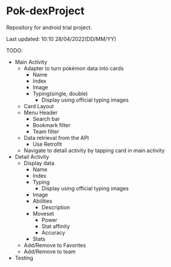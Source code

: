 # Pok-dexProject
Repository for android trial project. 

Last updated: 10:10 28/04/2022(DD/MM/YY)


TODO:  
* Main Activity
    * Adapter to turn pokémon data into cards
        * Name 
        * Index
        * Image
        * Typing(single, double)
            * Display using official typing images
    * Card Layout
    * Menu Header
        * Search bar
        * Bookmark filter
        * Team filter
    * Data retrieval from the API
        * Use Retrofit
    * Navigate to detail activity by tapping card in main activity  
* Detail Activity
  * Display data 
    * Name
    * Index
    * Typing
      * Display using official typing images  
    * Image
    * Abilities
      * Description
    * Moveset
      * Power
      * Stat affinity
      * Accuracy
    * Stats
  * Add/Remove to Favorites
  * Add/Remove to team
* Testing